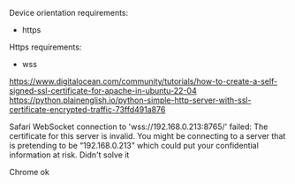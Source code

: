 Device orientation requirements:
* https

Https requirements:
* wss


https://www.digitalocean.com/community/tutorials/how-to-create-a-self-signed-ssl-certificate-for-apache-in-ubuntu-22-04
https://python.plainenglish.io/python-simple-http-server-with-ssl-certificate-encrypted-traffic-73ffd491a876

Safari WebSocket connection to 'wss://192.168.0.213:8765/' failed: The certificate for this server is invalid. You might be connecting to a server that is pretending to be “192.168.0.213” which could put your confidential information at risk. Didn't solve it

Chrome ok